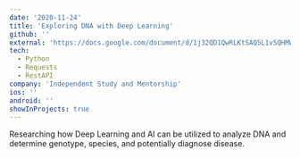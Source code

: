 ```yaml
---
date: '2020-11-24'
title: 'Exploring DNA with Deep Learning'
github: ''
external: 'https://docs.google.com/document/d/1j32QD1QwRLKtSAQ5L1vSQHMWd29ubou25G_XEWHBE94/edit?usp=sharing'
tech:
  - Python
  - Requests
  - RestAPI
company: 'Independent Study and Mentorship'
ios: ''
android: ''
showInProjects: true
---
```


Researching how Deep Learning and AI can be utilized to analyze DNA and determine genotype, species, and potentially diagnose disease.